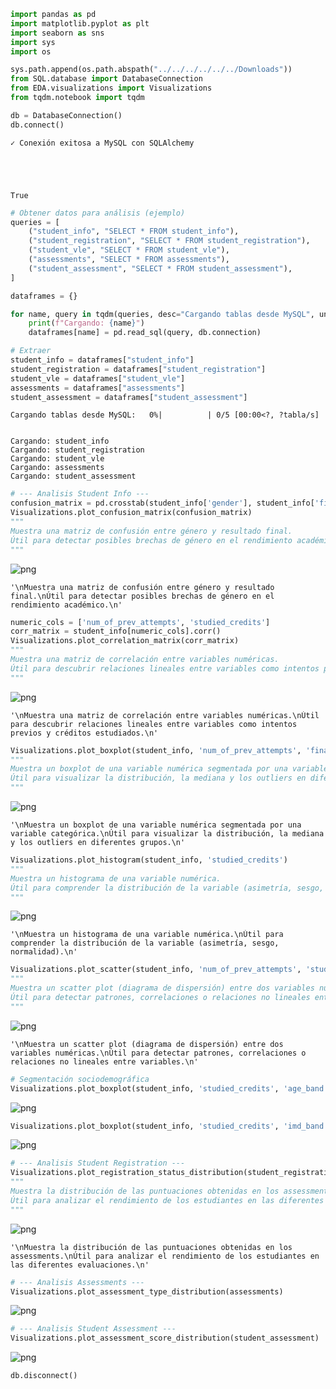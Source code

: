 ```python
import pandas as pd
import matplotlib.pyplot as plt
import seaborn as sns
import sys
import os

sys.path.append(os.path.abspath("../../../../../../Downloads"))
from SQL.database import DatabaseConnection
from EDA.visualizations import Visualizations
from tqdm.notebook import tqdm

db = DatabaseConnection()
db.connect()    
```

    ✓ Conexión exitosa a MySQL con SQLAlchemy





    True




```python
# Obtener datos para análisis (ejemplo)
queries = [
    ("student_info", "SELECT * FROM student_info"),
    ("student_registration", "SELECT * FROM student_registration"),
    ("student_vle", "SELECT * FROM student_vle"),
    ("assessments", "SELECT * FROM assessments"),
    ("student_assessment", "SELECT * FROM student_assessment"),
]

dataframes = {}

for name, query in tqdm(queries, desc="Cargando tablas desde MySQL", unit="tabla"):
    print(f"Cargando: {name}")
    dataframes[name] = pd.read_sql(query, db.connection)

# Extraer
student_info = dataframes["student_info"]
student_registration = dataframes["student_registration"]
student_vle = dataframes["student_vle"]
assessments = dataframes["assessments"]
student_assessment = dataframes["student_assessment"]
```


    Cargando tablas desde MySQL:   0%|          | 0/5 [00:00<?, ?tabla/s]


    Cargando: student_info
    Cargando: student_registration
    Cargando: student_vle
    Cargando: assessments
    Cargando: student_assessment



```python
# --- Analisis Student Info ---
confusion_matrix = pd.crosstab(student_info['gender'], student_info['final_result'])
Visualizations.plot_confusion_matrix(confusion_matrix)
"""
Muestra una matriz de confusión entre género y resultado final.
Útil para detectar posibles brechas de género en el rendimiento académico.
"""
```


    
![png](output_2_0.png)
    





    '\nMuestra una matriz de confusión entre género y resultado final.\nÚtil para detectar posibles brechas de género en el rendimiento académico.\n'




```python
numeric_cols = ['num_of_prev_attempts', 'studied_credits']
corr_matrix = student_info[numeric_cols].corr()
Visualizations.plot_correlation_matrix(corr_matrix)
"""
Muestra una matriz de correlación entre variables numéricas.
Útil para descubrir relaciones lineales entre variables como intentos previos y créditos estudiados.
"""
```


    
![png](output_3_0.png)
    





    '\nMuestra una matriz de correlación entre variables numéricas.\nÚtil para descubrir relaciones lineales entre variables como intentos previos y créditos estudiados.\n'




```python
Visualizations.plot_boxplot(student_info, 'num_of_prev_attempts', 'final_result')
"""
Muestra un boxplot de una variable numérica segmentada por una variable categórica.
Útil para visualizar la distribución, la mediana y los outliers en diferentes grupos.
"""    
```


    
![png](output_4_0.png)
    





    '\nMuestra un boxplot de una variable numérica segmentada por una variable categórica.\nÚtil para visualizar la distribución, la mediana y los outliers en diferentes grupos.\n'




```python
Visualizations.plot_histogram(student_info, 'studied_credits')
"""
Muestra un histograma de una variable numérica.
Útil para comprender la distribución de la variable (asimetría, sesgo, normalidad).
""" 
```


    
![png](output_5_0.png)
    





    '\nMuestra un histograma de una variable numérica.\nÚtil para comprender la distribución de la variable (asimetría, sesgo, normalidad).\n'




```python
Visualizations.plot_scatter(student_info, 'num_of_prev_attempts', 'studied_credits')
"""
Muestra un scatter plot (diagrama de dispersión) entre dos variables numéricas.
Útil para detectar patrones, correlaciones o relaciones no lineales entre variables.
"""
```


    
![png](output_6_0.png)
    





    '\nMuestra un scatter plot (diagrama de dispersión) entre dos variables numéricas.\nÚtil para detectar patrones, correlaciones o relaciones no lineales entre variables.\n'




```python
# Segmentación sociodemográfica
Visualizations.plot_boxplot(student_info, 'studied_credits', 'age_band')
```


    
![png](output_7_0.png)
    



```python
Visualizations.plot_boxplot(student_info, 'studied_credits', 'imd_band')
```


    
![png](output_8_0.png)
    



```python
# --- Analisis Student Registration ---
Visualizations.plot_registration_status_distribution(student_registration)
"""
Muestra la distribución de las puntuaciones obtenidas en los assessments.
Útil para analizar el rendimiento de los estudiantes en las diferentes evaluaciones.
"""
```


    
![png](output_9_0.png)
    





    '\nMuestra la distribución de las puntuaciones obtenidas en los assessments.\nÚtil para analizar el rendimiento de los estudiantes en las diferentes evaluaciones.\n'




```python
# --- Analisis Assessments ---
Visualizations.plot_assessment_type_distribution(assessments)
```


    
![png](output_10_0.png)
    



```python
# --- Analisis Student Assessment ---
Visualizations.plot_assessment_score_distribution(student_assessment)
```


    
![png](output_11_0.png)
    



```python
db.disconnect()
```


```python

```


```python

```
